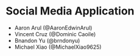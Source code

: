 # Social Media Application
- Aaron Arul (@AaronEdwinArul)
- Vincent Cruz (@Dominic Caoile)
- Bnandon Yu (@brndonyu)
- Michael Xiao (@MichaelXiao9625)